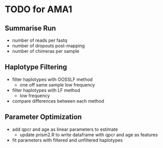 # TODO for AMA1

## Summarise Run
- number of reads per fastq
- number of dropouts post-mapping
- number of chimeras per sample

## Haplotype Filtering
- filter haplotypes with OOSSLF method
  - one off same sample low frequency
- filter haplotypes with LF method
  - low frequency
- compare differences between each method

## Parameter Optimization
- add qpcr and age as linear parameters to estimate
  - update prism2.R to write dataframe with qpcr and age as features
- fit parameters with filtered and unfiltered haplotypes
